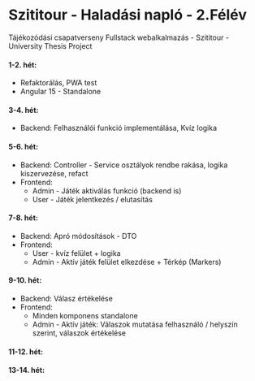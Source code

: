 
# Szititour - Haladási napló - 2.Félév

Tájékozódási csapatverseny Fullstack webalkalmazás - Szititour - University Thesis Project


#### **1-2. hét:**
 - Refaktorálás, PWA test 
 - Angular 15 - Standalone


#### **3-4. hét:**
 - Backend: Felhasználói funkció implementálása, Kvíz logika


#### **5-6. hét:**
 - Backend: Controller - Service osztályok rendbe rakása, logika kiszervezése, refact
 - Frontend:
    - Admin - Játék aktiválás funkció (backend is)
    - User - Játék jelentkezés / elutasítás
            

#### **7-8. hét:**
 - Backend: Apró módosítások - DTO
 - Frontend:
    - User - kvíz felület + logika
    - Admin - Aktív játék felület elkezdése + Térkép (Markers)


#### **9-10. hét:**
 - Backend: Válasz értékelése
 - Frontend:
    - Minden komponens standalone
    - Admin - Aktív játék: Válaszok mutatása felhasználó / helyszín szerint, válaszok értékelése


#### **11-12. hét:**


#### **13-14. hét:**
